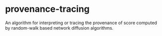 # provenance-tracing
An algorithm for interpreting or tracing the provenance of score computed by random-walk based network diffusion algorithms.
